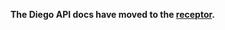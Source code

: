 **The Diego API docs have moved to the [receptor](https://github.com/cloudfoundry-incubator/receptor/tree/master/doc).**
